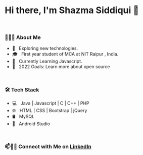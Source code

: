 # Hi there, I'm Shazma Siddiqui 👋
<br>
<h3> 👨🏻‍💻 About Me </h3>

- 🤔 &nbsp; Exploring new technologies.
- 🎓 &nbsp; First year student of MCA at NIT Raipur , India.
- 🌱 &nbsp; Currently Learning Javascript.
- 🥅 &nbsp; 2022 Goals: Learn more about open source

<br>

<h3>🛠 Tech Stack</h3>

- 💻 &nbsp; Java | Javascript | C | C++ | PHP
- 🌐 &nbsp; HTML | CSS | Bootstrap | jQuery 
- 🛢 &nbsp; MySQL 
- 🔧 &nbsp; Android Studio

<br>

### 📫🤝🏻 Connect with Me on [LinkedIn](https://www.linkedin.com/in/shazmasiddiqui/)
